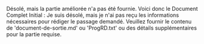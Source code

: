 Désolé, mais la partie améliorée n'a pas été fournie. Voici donc le Document Complet Initial :
Je suis désolé, mais je n'ai pas reçu les informations nécessaires pour rédiger le passage demandé. Veuillez fournir le contenu de 'document-de-sortie.md' ou 'ProgRD.txt' ou des détails supplémentaires pour la partie requise.